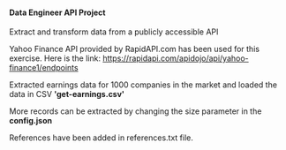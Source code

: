 #### Data Engineer API Project

Extract and transform data from a publicly accessible API

Yahoo Finance API provided by RapidAPI.com has been used for this exercise.
Here is the link: https://rapidapi.com/apidojo/api/yahoo-finance1/endpoints

Extracted earnings data for 1000 companies in the market and loaded the data in CSV **'get-earnings.csv'**

More records can be extracted by changing the size parameter in the **config.json**

References have been added in references.txt file.